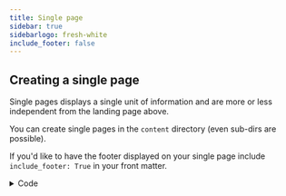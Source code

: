 ```yaml
---
title: Single page
sidebar: true
sidebarlogo: fresh-white
include_footer: false
---
```


## Creating a single page
Single pages displays a single unit of information and are more or less independent from the landing page above.

You can create single pages in the `content` directory (even sub-dirs are possible).

If you'd like to have the footer displayed on your single page include `include_footer: True` in your front matter.

<details>
<summary>Code</summary>

```yaml
---
title: AGB
sidebar: true # or false to display the sidebar
sidebarlogo: logo # From (static/images/logo/)
include_footer: True # or false to display the footer
---
```

</details>
